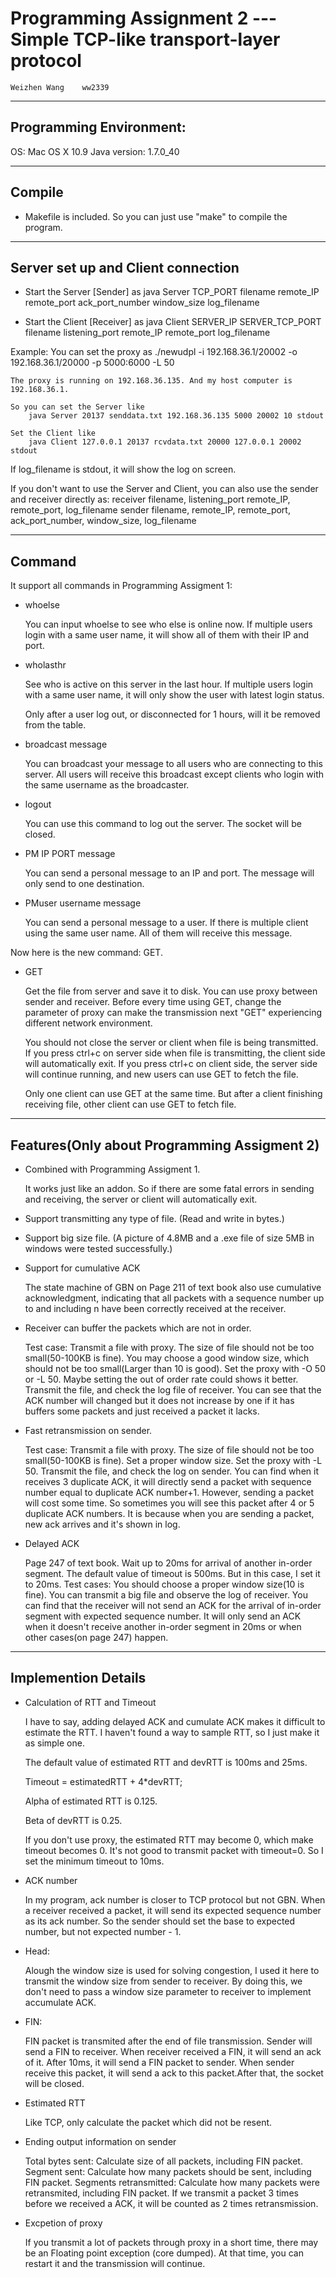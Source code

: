 # Programming Assignment 2 --- Simple TCP-like transport-layer protocol

	Weizhen Wang	ww2339
-------------------------------------------------------------------------

## Programming Environment:

OS: Mac OS X 10.9
Java version: 1.7.0_40

-------------------------------------------------------------------------

## Compile

- Makefile is included. So you can just use "make" to compile the program.

-------------------------------------------------------------------------

## Server set up and Client connection

- Start the Server [Sender] as
	java Server TCP_PORT filename remote_IP remote_port ack_port_number window_size log_filename

- Start the Client [Receiver] as
	java Client SERVER_IP SERVER_TCP_PORT filename listening_port remote_IP remote_port log_filename


Example:
	You can set the proxy as
		./newudpl -i 192.168.36.1/20002 -o 192.168.36.1/20000 -p 5000:6000 -L 50

	The proxy is running on 192.168.36.135. And my host computer is 192.168.36.1.

	So you can set the Server like
		java Server 20137 senddata.txt 192.168.36.135 5000 20002 10 stdout

	Set the Client like
		java Client 127.0.0.1 20137 rcvdata.txt 20000 127.0.0.1 20002 stdout

If log_filename is stdout, it will show the log on screen.

If you don't want to use the Server and Client, you can also use the sender and receiver directly as:
	receiver filename, listening_port remote_IP, remote_port, log_filename
	sender filename, remote_IP, remote_port, ack_port_number, window_size, log_filename

-------------------------------------------------------------------------

## Command 

It support all commands in Programming Assigment 1:

- whoelse

	You can input whoelse to see who else is online now. If multiple users login with a same user name, it will show all of them with their IP and port.

- wholasthr

	See who is active on this server in the last hour. If multiple users login with a same user name, it will only show the user with latest login status.

	Only after a user log out, or disconnected for 1 hours, will it be removed from the table.


- broadcast message

	You can broadcast your message to all users who are connecting to this server. All users will receive this broadcast except clients who login with the same username as the broadcaster.

- logout

	You can use this command to log out the server. The socket will be closed.

- PM IP PORT message

	You can send a personal message to an IP and port. The message will only send to one destination.

- PMuser username message

	You can send a personal message to a user. If there is multiple client using the same user name. All of them will receive this message.


Now here is the new command: GET.

- GET

	Get the file from server and save it to disk. You can use proxy between sender and receiver. Before every time using GET, change the parameter of proxy can make the transmission next "GET" experiencing different network environment.

	You should not close the server or client when file is being transmitted. If you press ctrl+c on server side when file is transmitting, the client side will automatically exit. If you press ctrl+c on client side, the server side will continue running, and new users can use GET to fetch the file.

	Only one client can use GET at the same time. But after a client finishing receiving file, other client can use GET to fetch file.

-------------------------------------------------------------------------

## Features(Only about Programming Assigment 2)

- Combined with Programming Assigment 1.
	
	It works just like an addon. So if there are some fatal errors in sending and receiving, the server or client will automatically exit.

- Support transmitting any type of file. (Read and write in bytes.)

- Support big size file. (A picture of 4.8MB and a .exe file of size 5MB in windows were tested successfully.)

- Support for cumulative ACK

	The state machine of GBN on Page 211 of text book also use cumulative acknowledgment, indicating that all packets with a sequence number up to and including n have been correctly received at the receiver. 

- Receiver can buffer the packets which are not in order.
	
	Test case:
		Transmit a file with proxy. The size of file should not be too small(50-100KB is fine).
		You may choose a good window size, which should not be too small(Larger than 10 is good). 
		Set the proxy with -O 50 or -L 50. Maybe setting the out of order rate could shows it better.
		Transmit the file, and check the log file of receiver.
		You can see that the ACK number will changed but it does not increase by one if it has buffers some packets and just received a packet it lacks.

- Fast retransmission on sender.

	Test case:
		Transmit a file with proxy. The size of file should not be too small(50-100KB is fine).
		Set a proper window size.
		Set the proxy with -L 50.
		Transmit the file, and check the log on sender.
		You can find when it receives 3 duplicate ACK, it will directly send a packet with sequence number equal to duplicate ACK number+1.
		However, sending a packet will cost some time. So sometimes you will see this packet after 4 or 5 duplicate ACK numbers. It is because when you are sending a packet, new ack arrives and it's shown in log.

- Delayed ACK

 	Page 247 of text book. Wait up to 20ms for arrival of another in-order segment. The default value of timeout is 500ms. But in this case, I set it to 20ms.
 	Test cases:
 		You should choose a proper window size(10 is fine).
 		You can transmit a big file and observe the log of receiver.
 		You can find that the receiver will not send an ACK for the arrival of in-order segment with expected sequence number. It will only send an ACK when it doesn't receive another in-order segment in 20ms or when other cases(on page 247) happen. 

-------------------------------------------------------------------------

## Implemention Details

- Calculation of RTT and Timeout

	I have to say, adding delayed ACK and cumulate ACK makes it difficult to estimate the RTT. I haven't found a way to sample RTT, so I just make it as simple one. 

	The default value of estimated RTT and devRTT is 100ms and 25ms.

	Timeout = estimatedRTT + 4*devRTT;

	Alpha of estimated RTT is 0.125.

	Beta of devRTT is 0.25.

	If you don't use proxy, the estimated RTT may become 0, which make timeout becomes 0. It's not good to transmit packet with timeout=0. So I set the minimum timeout to 10ms.

- ACK number

	In my program, ack number is closer to TCP protocol but not GBN. When a receiver received a packet, it will send its expected sequence number as its ack number. So the sender should set the base to expected number, but not expected number - 1.

- Head:
	
	Alough the window size is used for solving congestion, I used it here to transmit the window size from sender to receiver. By doing this, we don't need to pass a window size parameter to receiver to implement accumulate ACK.

- FIN:

	FIN packet is transmited after the end of file transmission. Sender will send a FIN to receiver. When receiver received a FIN, it will send an ack of it. After 10ms, it will send a FIN packet to sender. When sender receive this packet, it will send a ack to this packet.After that, the socket will be closed.

- Estimated RTT
	
	Like TCP, only calculate the packet which did not be resent.

- Ending output information on sender

	Total bytes sent: Calculate size of all packets, including FIN packet.
	Segment sent: Calculate how many packets should be sent, including FIN packet.
	Segments retransmitted: Calculate how many packets were retransmited, including FIN packet. If we transmit a packet 3 times before we received a ACK, it will be counted as 2 times retransmission.

- Excpetion of proxy

	If you transmit a lot of packets through proxy in a short time, there may be an Floating point exception (core dumped). At that time, you can restart it and the transmission will continue.
